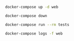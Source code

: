 ```bash
docker-compose up -d web
```

```bash
docker-compose down
```

```bash
docker-compose run --rm tests
```

```bash
docker-compose logs -f web
```

```